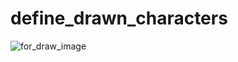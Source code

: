# define_drawn_characters
![for_draw_image](https://user-images.githubusercontent.com/70710273/223438820-0f7b70fc-4afb-43ff-b021-78fe02c06f77.png)
